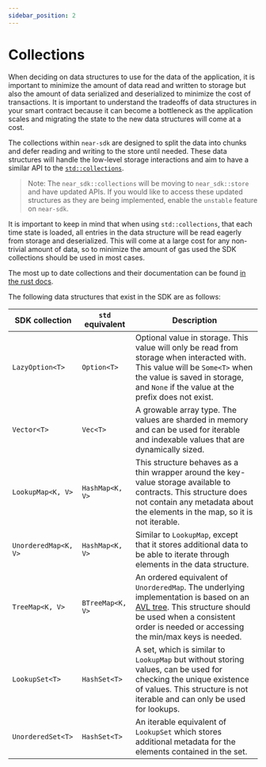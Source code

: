 ```yaml
---
sidebar_position: 2
---
```


# Collections

When deciding on data structures to use for the data of the application, it is important to minimize the amount of data read and written to storage but also the amount of data serialized and deserialized to minimize the cost of transactions. It is important to understand the tradeoffs of data structures in your smart contract because it can become a bottleneck as the application scales and migrating the state to the new data structures will come at a cost.

The collections within `near-sdk` are designed to split the data into chunks and defer reading and writing to the store until needed. These data structures will handle the low-level storage interactions and aim to have a similar API to the [`std::collections`](https://doc.rust-lang.org/std/collections/index.html).

> Note: The `near_sdk::collections` will be moving to `near_sdk::store` and have updated APIs. If you would like to access these updated structures as they are being implemented, enable the `unstable` feature on `near-sdk`.

It is important to keep in mind that when using `std::collections`, that each time state is loaded, all entries in the data structure will be read eagerly from storage and deserialized. This will come at a large cost for any non-trivial amount of data, so to minimize the amount of gas used the SDK collections should be used in most cases.

The most up to date collections and their documentation can be found [in the rust docs](https://docs.rs/near-sdk/latest/near_sdk/collections/index.html).
<!-- TODO include/update link for store module to replace collections mod when docs updated -->

The following data structures that exist in the SDK are as follows:

| SDK collection      | `std` equivalent | Description |
| ------------------- | ---------------- | ------------|
| `LazyOption<T>`     | `Option<T>`      | Optional value in storage. This value will only be read from storage when interacted with. This value will be `Some<T>` when the value is saved in storage, and `None` if the value at the prefix does not exist. |
| `Vector<T>`         | `Vec<T>`         | A growable array type. The values are sharded in memory and can be used for iterable and indexable values that are dynamically sized. |
| `LookupMap<K, V>`   | `HashMap<K, V>`  | This structure behaves as a thin wrapper around the key-value storage available to contracts. This structure does not contain any metadata about the elements in the map, so it is not iterable. |
| `UnorderedMap<K, V>`| `HashMap<K, V>`  | Similar to `LookupMap`, except that it stores additional data to be able to iterate through elements in the data structure. |
| `TreeMap<K, V>`     | `BTreeMap<K, V>` | An ordered equivalent of `UnorderedMap`. The underlying implementation is based on an [AVL tree](https://en.wikipedia.org/wiki/AVL_tree). This structure should be used when a consistent order is needed or accessing the min/max keys is needed. |
| `LookupSet<T>`      | `HashSet<T>`     | A set, which is similar to `LookupMap` but without storing values, can be used for checking the unique existence of values. This structure is not iterable and can only be used for lookups. |
| `UnorderedSet<T>`   | `HashSet<T>`     | An iterable equivalent of `LookupSet` which stores additional metadata for the elements contained in the set. |


<!-- TODO Prevent users from abusing each other by hashing collection keys -->
